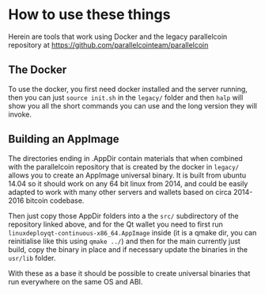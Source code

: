 # How to use these things

Herein are tools that work using Docker and the legacy parallelcoin repository at https://github.com/parallelcointeam/parallelcoin

## The Docker

To use the docker, you first need docker installed and the server running, then you can just `source init.sh` in the `legacy/` folder and then `halp` will show you all the short commands you can use and the long version they will invoke.

## Building an AppImage

The directories ending in .AppDir contain materials that when combined with the parallelcoin repository that is created by the docker in `legacy/` allows you to create an AppImage universal binary. It is built from ubuntu 14.04 so it should work on any 64 bit linux from 2014, and could be easily adapted to work with many other servers and wallets based on circa 2014-2016 bitcoin codebase.

Then just copy those AppDir folders into a the `src/` subdirectory of the repository linked above, and for the Qt wallet you need to first run `linuxdeployqt-continuous-x86_64.AppImage` inside (it is a qmake dir, you can reinitialise like this using `qmake ../`) and then for the main currently just build, copy the binary in place and if necessary update the binaries in the `usr/lib` folder.

With these as a base it should be possible to create universal binaries that run everywhere on the same OS and ABI.
